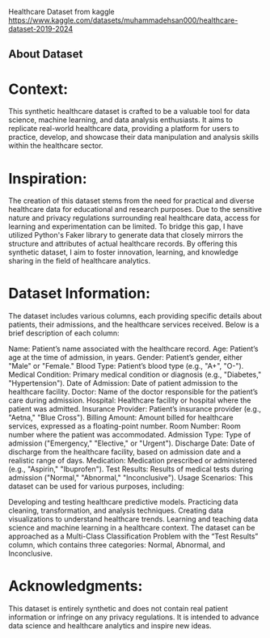 Healthcare Dataset from kaggle https://www.kaggle.com/datasets/muhammadehsan000/healthcare-dataset-2019-2024

## About Dataset
# Context:
This synthetic healthcare dataset is crafted to be a valuable tool for data science, machine learning, and data analysis enthusiasts. It aims to replicate real-world healthcare data, providing a platform for users to practice, develop, and showcase their data manipulation and analysis skills within the healthcare sector.

# Inspiration:
The creation of this dataset stems from the need for practical and diverse healthcare data for educational and research purposes. Due to the sensitive nature and privacy regulations surrounding real healthcare data, access for learning and experimentation can be limited. To bridge this gap, I have utilized Python's Faker library to generate data that closely mirrors the structure and attributes of actual healthcare records. By offering this synthetic dataset, I aim to foster innovation, learning, and knowledge sharing in the field of healthcare analytics.

# Dataset Information:
The dataset includes various columns, each providing specific details about patients, their admissions, and the healthcare services received. Below is a brief description of each column:

Name: Patient’s name associated with the healthcare record.
Age: Patient’s age at the time of admission, in years.
Gender: Patient’s gender, either "Male" or "Female."
Blood Type: Patient’s blood type (e.g., "A+", "O-").
Medical Condition: Primary medical condition or diagnosis (e.g., "Diabetes," "Hypertension").
Date of Admission: Date of patient admission to the healthcare facility.
Doctor: Name of the doctor responsible for the patient’s care during admission.
Hospital: Healthcare facility or hospital where the patient was admitted.
Insurance Provider: Patient’s insurance provider (e.g., "Aetna," "Blue Cross").
Billing Amount: Amount billed for healthcare services, expressed as a floating-point number.
Room Number: Room number where the patient was accommodated.
Admission Type: Type of admission ("Emergency," "Elective," or "Urgent").
Discharge Date: Date of discharge from the healthcare facility, based on admission date and a realistic range of days.
Medication: Medication prescribed or administered (e.g., "Aspirin," "Ibuprofen").
Test Results: Results of medical tests during admission ("Normal," "Abnormal," "Inconclusive").
Usage Scenarios:
This dataset can be used for various purposes, including:

Developing and testing healthcare predictive models.
Practicing data cleaning, transformation, and analysis techniques.
Creating data visualizations to understand healthcare trends.
Learning and teaching data science and machine learning in a healthcare context.
The dataset can be approached as a Multi-Class Classification Problem with the “Test Results” column, which contains three categories: Normal, Abnormal, and Inconclusive.

# Acknowledgments:
This dataset is entirely synthetic and does not contain real patient information or infringe on any privacy regulations. It is intended to advance data science and healthcare analytics and inspire new ideas. 
